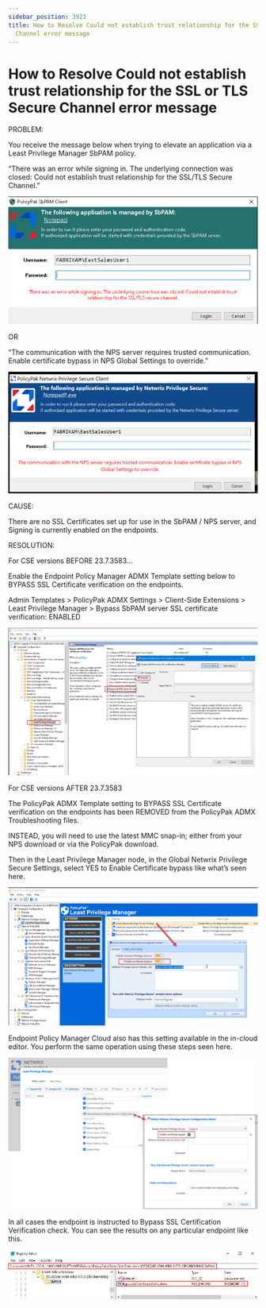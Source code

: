 ```yaml
---
sidebar_position: 3923
title: How to Resolve Could not establish trust relationship for the SSL or TLS Secure
  Channel error message
---
```


# How to Resolve Could not establish trust relationship for the SSL or TLS Secure Channel error message

PROBLEM:

You receive the message below when trying to elevate an application via a Least Privilege Manager SbPAM policy.

“There was an error while signing in. The underlying connection was closed: Could not establish trust relationship for the SSL/TLS Secure Channel.”

![](../../../../../../../static/images/PolicyPak/Content/Resources/Images/898_1_image-20230706164728-1.png)

OR

“The communication with the NPS server requires trusted communication. Enable certificate bypass in NPS Global Settings to override.”

![](../../../../../../../static/images/PolicyPak/Content/Resources/Images/898_2_image-20230706164728-2_950x461.png)

CAUSE:

There are no SSL Certificates set up for use in the SbPAM / NPS server, and Signing is currently enabled on the endpoints.

RESOLUTION:

For CSE versions BEFORE 23.7.3583…

Enable the Endpoint Policy Manager ADMX Template setting below to BYPASS SSL Certificate verification on the endpoints.

Admin Templates > PolicyPak ADMX Settings > Client-Side Extensions > Least Privilege Manager > Bypass SbPAM server SSL certificate verification: ENABLED

![](../../../../../../../static/images/PolicyPak/Content/Resources/Images/898_3_image-20230706164728-3_950x560.png)

For CSE versions AFTER 23.7.3583

The PolicyPak ADMX Template setting to BYPASS SSL Certificate verification on the endpoints has been REMOVED from the PolicyPak ADMX Troubleshooting files.

INSTEAD, you will need to use the latest MMC snap-in; either from your NPS download or via the PolicyPak download.

Then in the Least Privilege Manager node, in the Global Netwrix Privilege Secure Settings, select YES to Enable Certificate bypass like what’s seen here.

![](../../../../../../../static/images/PolicyPak/Content/Resources/Images/898_4_image-20230706164728-4_950x525.png)

Endpoint Policy Manager Cloud also has this setting available in the in-cloud editor. You perform the same operation using these steps seen here.

![](../../../../../../../static/images/PolicyPak/Content/Resources/Images/1216_5_47173880d07636048c2dabd919e8b2ce.png)

In all cases the endpoint is instructed to Bypass SSL Certification Verification check. You can see the results on any particular endpoint like this.

![](../../../../../../../static/images/PolicyPak/Content/Resources/Images/898_5_image-20231204145244-1.png)